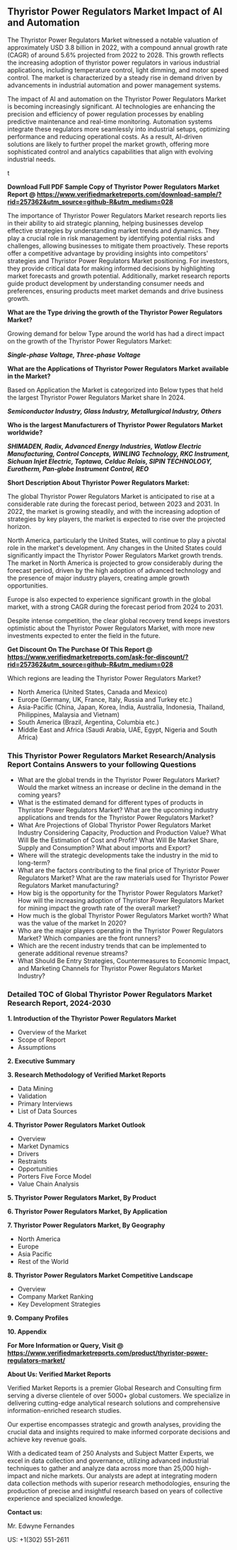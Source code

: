 <h2>Thyristor Power Regulators Market Impact of AI and Automation</h2><p>The Thyristor Power Regulators Market witnessed a notable valuation of approximately USD 3.8 billion in 2022, with a compound annual growth rate (CAGR) of around 5.6% projected from 2022 to 2028. This growth reflects the increasing adoption of thyristor power regulators in various industrial applications, including temperature control, light dimming, and motor speed control. The market is characterized by a steady rise in demand driven by advancements in industrial automation and power management systems.</p><p>The impact of AI and automation on the Thyristor Power Regulators Market is becoming increasingly significant. AI technologies are enhancing the precision and efficiency of power regulation processes by enabling predictive maintenance and real-time monitoring. Automation systems integrate these regulators more seamlessly into industrial setups, optimizing performance and reducing operational costs. As a result, AI-driven solutions are likely to further propel the market growth, offering more sophisticated control and analytics capabilities that align with evolving industrial needs.</p>t</p><p id="" class=""><strong>Download Full PDF Sample Copy of Thyristor Power Regulators Market Report @ <a href="https://www.verifiedmarketreports.com/download-sample/?rid=257362&utm_source=github-R&utm_medium=028" target="_blank">https://www.verifiedmarketreports.com/download-sample/?rid=257362&utm_source=github-R&utm_medium=028</a></strong></p><p>The importance of&nbsp;Thyristor Power Regulators Market research reports lies in their ability to aid strategic planning, helping businesses develop effective strategies by understanding market trends and dynamics. They play a crucial role in risk management by identifying potential risks and challenges, allowing businesses to mitigate them proactively. These reports offer a competitive advantage by providing insights into competitors' strategies and Thyristor Power Regulators Market positioning. For investors, they provide critical data for making informed decisions by highlighting market forecasts and growth potential. Additionally, market research reports guide product development by understanding consumer needs and preferences, ensuring products meet market demands and drive business growth.</p><p><strong>What are the&nbsp;Type driving the growth of the Thyristor Power Regulators Market?</strong></p><p id="" class="">Growing demand for below Type around the world has had a direct impact on the growth of the Thyristor Power Regulators Market:</p><em><strong>Single-phase Voltage, Three-phase Voltage</strong></em></p><strong>What are the&nbsp;Applications&nbsp;of Thyristor Power Regulators Market available in the Market?</strong></p><p id="" class="">Based on Application the Market is categorized into Below types that held the largest Thyristor Power Regulators Market share In 2024.</p><em><strong>Semiconductor Industry, Glass Industry, Metallurgical Industry, Others</strong></em></p><strong>Who is the largest Manufacturers of Thyristor Power Regulators Market worldwide?</strong></p><p><em><strong>SHIMADEN, Radix, Advanced Energy Industries, Watlow Electric Manufacturing, Control Concepts, WINLING Technology, RKC Instrument, Sichuan Injet Electric, Toptawa, Celduc Relais, SIPIN TECHNOLOGY, Eurotherm, Pan-globe Instrument Control, REO</strong></em></p><p id="" class=""><strong>Short Description About Thyristor Power Regulators Market:</strong></p><p>The global Thyristor Power Regulators Market is anticipated to rise at a considerable rate during the forecast period, between 2023 and 2031. In 2022, the market is growing steadily, and with the increasing adoption of strategies by key players, the market is expected to rise over the projected horizon.</p><p>North America, particularly the United States, will continue to play a pivotal role in the market's development. Any changes in the United States could significantly impact the Thyristor Power Regulators Market growth trends. The market in North America is projected to grow considerably during the forecast period, driven by the high adoption of advanced technology and the presence of major industry players, creating ample growth opportunities.</p><p>Europe is also expected to experience significant growth in the global market, with a strong CAGR during the forecast period from 2024 to 2031.</p><p>Despite intense competition, the clear global recovery trend keeps investors optimistic about the Thyristor Power Regulators Market, with more new investments expected to enter the field in the future.</p><p id="" class=""><strong>Get Discount On The Purchase Of This Report @ <a href="https://www.verifiedmarketreports.com/ask-for-discount/?rid=257362&utm_source=github-R&utm_medium=028" target="_blank">https://www.verifiedmarketreports.com/ask-for-discount/?rid=257362&utm_source=github-R&utm_medium=028</a></strong></p>Which regions are leading the Thyristor Power Regulators Market?</p><ul><li>North America (United States, Canada and Mexico)</li><li>Europe (Germany, UK, France, Italy, Russia and Turkey etc.)</li><li>Asia-Pacific (China, Japan, Korea, India, Australia, Indonesia, Thailand, Philippines, Malaysia and Vietnam)</li><li>South America (Brazil, Argentina, Columbia etc.)</li><li>Middle East and Africa (Saudi Arabia, UAE, Egypt, Nigeria and South Africa)</li></ul><h3 id="" class="">This Thyristor Power Regulators Market Research/Analysis Report Contains Answers to your following Questions</h3><ul><li>What are the global trends in the Thyristor Power Regulators Market? Would the market witness an increase or decline in the demand in the coming years?</li><li>What is the estimated demand for different types of products in Thyristor Power Regulators Market? What are the upcoming industry applications and trends for the Thyristor Power Regulators Market?</li><li>What Are Projections of Global Thyristor Power Regulators Market Industry Considering Capacity, Production and Production Value? What Will Be the Estimation of Cost and Profit? What Will Be Market Share, Supply and Consumption? What about imports and Export?</li><li>Where will the strategic developments take the industry in the mid to long-term?</li><li>What are the factors contributing to the final price of Thyristor Power Regulators Market? What are the raw materials used for Thyristor Power Regulators Market manufacturing?</li><li>How big is the opportunity for the Thyristor Power Regulators Market? How will the increasing adoption of Thyristor Power Regulators Market for mining impact the growth rate of the overall market?</li><li>How much is the global Thyristor Power Regulators Market worth? What was the value of the market In 2020?</li><li>Who are the major players operating in the Thyristor Power Regulators Market? Which companies are the front runners?</li><li>Which are the recent industry trends that can be implemented to generate additional revenue streams?</li><li>What Should Be Entry Strategies, Countermeasures to Economic Impact, and Marketing Channels for Thyristor Power Regulators Market Industry?</li></ul><h3 id="" class="">Detailed TOC of Global Thyristor Power Regulators Market Research Report, 2024-2030</h3><p id="" class=""><strong>1. Introduction of the Thyristor Power Regulators Market</strong></p><ul><li>Overview of the Market</li><li>Scope of Report</li><li>Assumptions</li></ul><p id="" class=""><strong>2. Executive Summary</strong></p><p id="" class=""><strong>3. Research Methodology of Verified Market Reports</strong></p><ul><li>Data Mining</li><li>Validation</li><li>Primary Interviews</li><li>List of Data Sources</li></ul><p id="" class=""><strong>4. Thyristor Power Regulators Market Outlook</strong></p><ul><li>Overview</li><li>Market Dynamics</li><li>Drivers</li><li>Restraints</li><li>Opportunities</li><li>Porters Five Force Model</li><li>Value Chain Analysis</li></ul><p id="" class=""><strong>5. Thyristor Power Regulators Market, By Product</strong></p><p id="" class=""><strong>6. Thyristor Power Regulators Market, By Application</strong></p><p id="" class=""><strong>7. Thyristor Power Regulators Market, By Geography</strong></p><ul><li>North America</li><li>Europe</li><li>Asia Pacific</li><li>Rest of the World</li></ul><p id="" class=""><strong>8. Thyristor Power Regulators Market Competitive Landscape</strong></p><ul><li>Overview</li><li>Company Market Ranking</li><li>Key Development Strategies</li></ul><p id="" class=""><strong>9. Company Profiles</strong></p><p id="" class=""><strong>10. Appendix</strong></p><p id="" class=""><strong>For More Information or Query, Visit @ <a href="https://www.verifiedmarketreports.com/product/thyristor-power-regulators-market/" target="_blank">https://www.verifiedmarketreports.com/product/thyristor-power-regulators-market/</a></strong></p><p id="" class=""><strong>About Us: Verified Market Reports</strong></p><p id="" class="">Verified Market Reports is a premier Global Research and Consulting firm serving a diverse clientele of over 5000+ global customers. We specialize in delivering cutting-edge analytical research solutions and comprehensive information-enriched research studies.</p><p id="" class="">Our expertise encompasses strategic and growth analyses, providing the crucial data and insights required to make informed corporate decisions and achieve key revenue goals.</p><p id="" class="">With a dedicated team of 250 Analysts and Subject Matter Experts, we excel in data collection and governance, utilizing advanced industrial techniques to gather and analyze data across more than 25,000 high-impact and niche markets. Our analysts are adept at integrating modern data collection methods with superior research methodologies, ensuring the production of precise and insightful research based on years of collective experience and specialized knowledge.</p><p id="" class=""><strong>Contact us:</strong></p><p id="" class="">Mr. Edwyne Fernandes</p><p id="" class="">US: +1(302) 551-2611</p>
